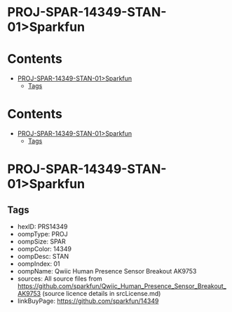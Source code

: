 
PROJ-SPAR-14349-STAN-01>Sparkfun
================================

Contents
========

* [PROJ-SPAR-14349-STAN-01>Sparkfun](#proj-spar-14349-stan-01sparkfun)
	* [Tags](#tags)

Contents
========

* [PROJ-SPAR-14349-STAN-01>Sparkfun](#proj-spar-14349-stan-01sparkfun)
	* [Tags](#tags)

# PROJ-SPAR-14349-STAN-01>Sparkfun

## Tags

- hexID: PRS14349
- oompType: PROJ
- oompSize: SPAR
- oompColor: 14349
- oompDesc: STAN
- oompIndex: 01
- oompName: Qwiic Human Presence Sensor Breakout AK9753
- sources: All source files from https://github.com/sparkfun/Qwiic_Human_Presence_Sensor_Breakout_AK9753 (source licence details in srcLicense.md)
- linkBuyPage: https://github.com/sparkfun/14349
